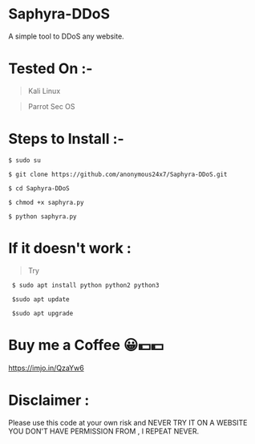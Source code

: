 # Saphyra-DDoS
A simple tool to DDoS any website.



# Tested On :- 
  > Kali Linux
  
  > Parrot Sec OS 



# Steps to Install :- 

    $ sudo su

    $ git clone https://github.com/anonymous24x7/Saphyra-DDoS.git

    $ cd Saphyra-DDoS

    $ chmod +x saphyra.py

    $ python saphyra.py



# If it doesn't work :

>Try 

     $ sudo apt install python python2 python3

     $sudo apt update

     $sudo apt upgrade



# Buy me a Coffee 😀💵💵
https://imjo.in/QzaYw6



# Disclaimer :

Please use this code at your own risk and NEVER TRY IT ON A WEBSITE YOU DON'T HAVE PERMISSION FROM , I REPEAT NEVER. 

